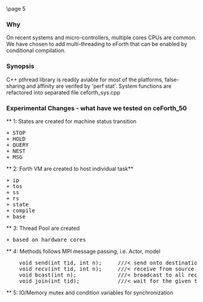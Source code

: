 \page 5
### Why
On recent systems and micro-controllers, multiple cores CPUs are common. We have chosen to add multi-threading to eForth that can be enabled by conditional compilation.

### Synopsis
C++ pthread library is readily aviable for most of the platforms, false-sharing and affinity are verifed by 'perf stat'.
System functions are refactored into separated file ceforth_sys.cpp

### Experimental Changes - what have we tested on ceForth_50

** 1: States are created for machine status transition
<pre>
+ STOP
+ HOLD
+ QUERY
+ NEST
+ MSG
</pre>

** 2: Forth VM are created to host individual task**
<pre>
+ ip
+ tos
+ ss
+ rs
+ state
+ compile
+ base
</pre>

** 3: Thread Pool are created
<pre>
+ based on hardware cores
</pre>
   
** 4: Methods follows MPI message passing, i.e. Actor, model
<pre>
    void send(int tid, int n);     ///< send onto destination VM's stack (blocking)
    void recv(int tid, int n);     ///< receive from source VM's stack (blocking)
    void bcast(int n);             ///< broadcast to all receivers
    void join(int tid);            ///< wait for the given task to end
</pre>

** 5: IO/Memory mutex and condition variables for synchronization
</pre>
